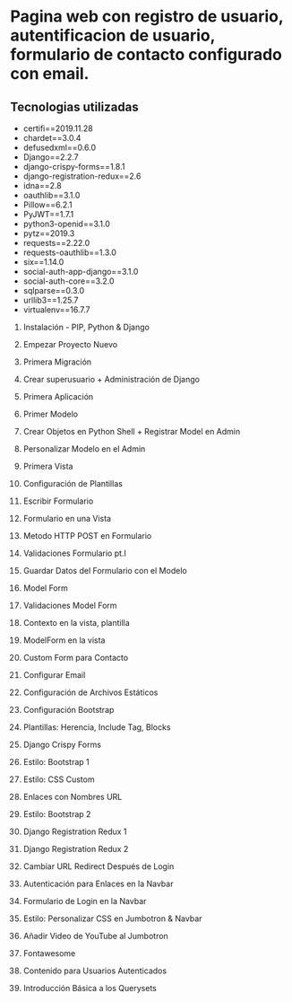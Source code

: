 # Pagina web con registro de usuario, autentificacion de usuario, formulario de contacto configurado con email.

## Tecnologias utilizadas

- certifi==2019.11.28
- chardet==3.0.4
- defusedxml==0.6.0
- Django==2.2.7
- django-crispy-forms==1.8.1
- django-registration-redux==2.6
- idna==2.8
- oauthlib==3.1.0
- Pillow==6.2.1
- PyJWT==1.7.1
- python3-openid==3.1.0
- pytz==2019.3
- requests==2.22.0
- requests-oauthlib==1.3.0
- six==1.14.0
- social-auth-app-django==3.1.0
- social-auth-core==3.2.0
- sqlparse==0.3.0
- urllib3==1.25.7
- virtualenv==16.7.7



1. Instalación - PIP, Python & Django

2. Empezar Proyecto Nuevo

3. Primera Migración

4. Crear superusuario + Administración de Django

5. Primera Aplicación

6. Primer Modelo

7. Crear Objetos en Python Shell + Registrar Model en Admin

8. Personalizar Modelo en el Admin

9. Primera Vista

10. Configuración de Plantillas

11. Escribir Formulario

12. Formulario en una Vista

13. Metodo HTTP POST en Formulario

14. Validaciones Formulario pt.I

15. Guardar Datos del Formulario con el Modelo

16. Model Form

17. Validaciones Model Form

18. Contexto en la vista, plantilla

19. ModelForm en la vista

20. Custom Form para Contacto

21. Configurar Email

22. Configuración de Archivos Estáticos

23. Configuración Bootstrap

24. Plantillas: Herencia, Include Tag, Blocks

25. Django Crispy Forms

26. Estilo: Bootstrap 1

27. Estilo: CSS Custom

28. Enlaces con Nombres URL

29. Estilo: Bootstrap 2

30. Django Registration Redux 1

31. Django Registration Redux 2

32. Cambiar URL Redirect Después de Login

33. Autenticación para Enlaces en la Navbar

34. Formulario de Login en la Navbar

35. Estilo: Personalizar CSS en Jumbotron & Navbar

36. Añadir Video de YouTube al Jumbotron

37. Fontawesome

38. Contenido para Usuarios Autenticados

39. Introducción Básica a los Querysets
